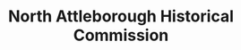 ---
layout: repo
title: "North Attleborough Historical Commission"
id: 18463
permalink: repos/18463/
---